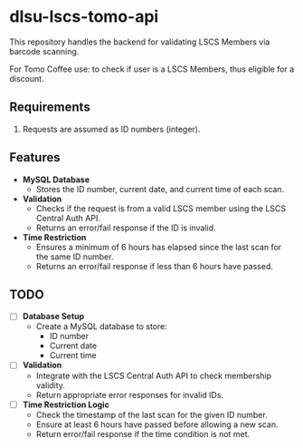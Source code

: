 # dlsu-lscs-tomo-api

This repository handles the backend for validating LSCS Members via barcode scanning. 

For Tomo Coffee use: to check if user is a LSCS Members, thus eligible for a discount.

## Requirements
1. Requests are assumed as ID numbers (integer).

## Features
- **MySQL Database**
  - Stores the ID number, current date, and current time of each scan.
- **Validation**
  - Checks if the request is from a valid LSCS member using the LSCS Central Auth API.
  - Returns an error/fail response if the ID is invalid.
- **Time Restriction**
  - Ensures a minimum of 6 hours has elapsed since the last scan for the same ID number.
  - Returns an error/fail response if less than 6 hours have passed.

## TODO
- [ ] **Database Setup**
  - Create a MySQL database to store:
    - ID number
    - Current date
    - Current time
- [ ] **Validation**
  - Integrate with the LSCS Central Auth API to check membership validity.
  - Return appropriate error responses for invalid IDs.
- [ ] **Time Restriction Logic**
  - Check the timestamp of the last scan for the given ID number.
  - Ensure at least 6 hours have passed before allowing a new scan.
  - Return error/fail response if the time condition is not met.
